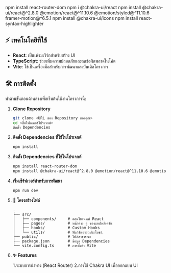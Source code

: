 npm install react-router-dom
npm i @chakra-ui/react
npm install @chakra-ui/react@^2.8.0 @emotion/react@^11.10.6 @emotion/styled@^11.10.6 framer-motion@^6.5.1
npm install @chakra-ui/icons
npm install react-syntax-highlighter

## ⚡️ เทคโนโลยีที่ใช้

- **React**: เป็นเฟรมเวิร์กสำหรับสร้าง UI
- **TypeScript**: ช่วยเพิ่มความปลอดภัยและลดข้อผิดพลาดในโค้ด
- **Vite**: ใช้เป็นเครื่องมือสำหรับการพัฒนาและบันเดิลโครงการ

## 🛠 การติดตั้ง

ทำตามขั้นตอนด้านล่างเพื่อเริ่มต้นใช้งานโครงการนี้:

1. **Clone Repository**

   ```bash
   git clone <URL ของ Repository ของคุณ>
   cd <ชื่อโฟลเดอร์โปรเจกต์>
   ติดตั้ง Dependencies

2. **ติดตั้ง Dependencies ที่ใช้ในโปรเจกต์**

    ```bash
    npm install

3. **ติดตั้ง Dependencies ที่ใช้ในโปรเจกต์**

     ```bash
    npm install react-router-dom
    npm install @chakra-ui/react@^2.8.0 @emotion/react@^11.10.6 @emotion/styled@^11.10.6 framer-motion@^6.5.1 @chakra-ui/icons

4. **เริ่มเซิร์ฟเวอร์สำหรับการพัฒนา**    

     ```bash
    npm run dev

5. **📂 โครงสร้างไฟล์**
     ```plaintext
    .
    ├── src/
    │   ├── components/     # คอมโพเนนต์ React
    │   ├── pages/          # หน้าต่าง ๆ ของแอปพลิเคชัน
    │   ├── hooks/          # Custom Hooks
    │   └── utils/          # ฟังก์ชันอรรถประโยชน์
    ├── public/             # ไฟล์สาธารณะ
    ├── package.json        # ข้อมูล Dependencies
    └── vite.config.ts      # การตั้งค่า Vite

6. **✨ Features**
    
    1.ระบบการนำทาง (React Router)
    2.การใช้ Chakra UI เพื่อออกแบบ UI
